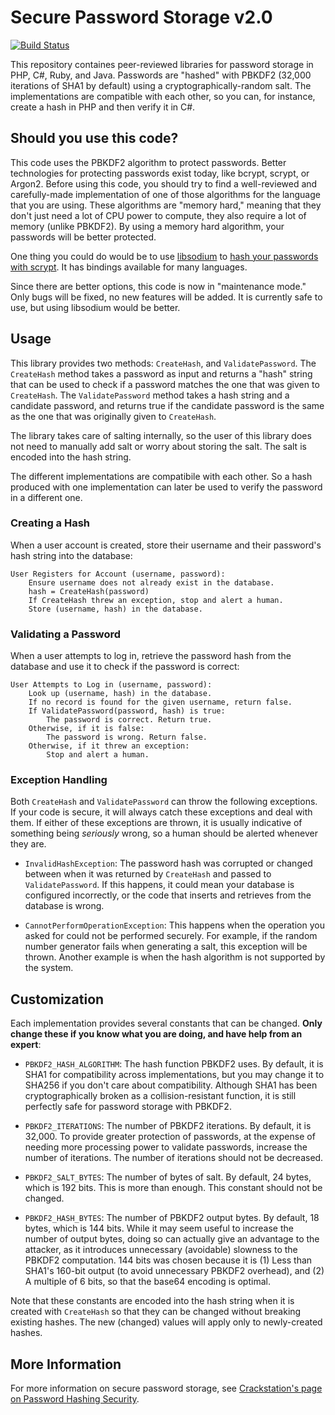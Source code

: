 Secure Password Storage v2.0
=============================

[![Build Status](https://travis-ci.org/defuse/password-hashing.svg?branch=compatible-versions)](https://travis-ci.org/defuse/password-hashing)

This repository containes peer-reviewed libraries for password storage in PHP,
C#, Ruby, and Java. Passwords are "hashed" with PBKDF2 (32,000 iterations of
SHA1 by default) using a cryptographically-random salt. The implementations are
compatible with each other, so you can, for instance, create a hash in PHP and
then verify it in C#.

Should you use this code?
--------------------------

This code uses the PBKDF2 algorithm to protect passwords. Better technologies
for protecting passwords exist today, like bcrypt, scrypt, or Argon2. Before
using this code, you should try to find a well-reviewed and carefully-made
implementation of one of those algorithms for the language that you are using.
These algorithms are "memory hard," meaning that they don't just need a lot of
CPU power to compute, they also require a lot of memory (unlike PBKDF2). By
using a memory hard algorithm, your passwords will be better protected.

One thing you could do would be to use
[libsodium](https://github.com/jedisct1/libsodium) to [hash your passwords with
scrypt](https://download.libsodium.org/doc/password_hashing/index.html). It has
bindings available for many languages.

Since there are better options, this code is now in "maintenance mode." Only
bugs will be fixed, no new features will be added. It is currently safe to use,
but using libsodium would be better.

Usage
------

This library provides two methods: `CreateHash`, and `ValidatePassword`. The
`CreateHash` method takes a password as input and returns a "hash" string that
can be used to check if a password matches the one that was given to
`CreateHash`. The `ValidatePassword` method takes a hash string and a candidate
password, and returns true if the candidate password is the same as the one that
was originally given to `CreateHash`.

The library takes care of salting internally, so the user of this library does
not need to manually add salt or worry about storing the salt. The salt is
encoded into the hash string.

The different implementations are compatibile with each other. So a hash
produced with one implementation can later be used to verify the password in
a different one.

### Creating a Hash

When a user account is created, store their username and their password's
hash string into the database:

    User Registers for Account (username, password):
        Ensure username does not already exist in the database.
        hash = CreateHash(password)
        If CreateHash threw an exception, stop and alert a human.
        Store (username, hash) in the database.

### Validating a Password

When a user attempts to log in, retrieve the password hash from the database
and use it to check if the password is correct:

    User Attempts to Log in (username, password):
        Look up (username, hash) in the database.
        If no record is found for the given username, return false.
        If ValidatePassword(password, hash) is true:
            The password is correct. Return true.
        Otherwise, if it is false:
            The password is wrong. Return false.
        Otherwise, if it threw an exception:
            Stop and alert a human.

### Exception Handling

Both `CreateHash` and `ValidatePassword` can throw the following exceptions. If
your code is secure, it will always catch these exceptions and deal with them.
If either of these exceptions are thrown, it is usually indicative of something
being *seriously* wrong, so a human should be alerted whenever they are.

- `InvalidHashException`: The password hash was corrupted or changed
  between when it was returned by `CreateHash` and passed to `ValidatePassword`.
  If this happens, it could mean your database is configured incorrectly, or the
  code that inserts and retrieves from the database is wrong.

- `CannotPerformOperationException`: This happens when the operation you asked
  for could not be performed securely. For example, if the random number
  generator fails when generating a salt, this exception will be thrown. Another
  example is when the hash algorithm is not supported by the system.

Customization
--------------

Each implementation provides several constants that can be changed. **Only
change these if you know what you are doing, and have help from an expert**:

- `PBKDF2_HASH_ALGORITHM`: The hash function PBKDF2 uses. By default, it is SHA1
  for compatibility across implementations, but you may change it to SHA256 if
  you don't care about compatibility. Although SHA1 has been cryptographically
  broken as a collision-resistant function, it is still perfectly safe for
  password storage with PBKDF2.

- `PBKDF2_ITERATIONS`: The number of PBKDF2 iterations. By default, it is
  32,000. To provide greater protection of passwords, at the expense of needing
  more processing power to validate passwords, increase the number of
  iterations. The number of iterations should not be decreased.

- `PBKDF2_SALT_BYTES`: The number of bytes of salt. By default, 24 bytes, which
  is 192 bits. This is more than enough. This constant should not be changed.

- `PBKDF2_HASH_BYTES`: The number of PBKDF2 output bytes. By default, 18 bytes,
  which is 144 bits. While it may seem useful to increase the number of output
  bytes, doing so can actually give an advantage to the attacker, as it
  introduces unnecessary (avoidable) slowness to the PBKDF2 computation. 144
  bits was chosen because it is (1) Less than SHA1's 160-bit output (to avoid
  unnecessary PBKDF2 overhead), and (2) A multiple of 6 bits, so that the base64
  encoding is optimal.

Note that these constants are encoded into the hash string when it is created
with `CreateHash` so that they can be changed without breaking existing hashes.
The new (changed) values will apply only to newly-created hashes.

More Information
-----------------

For more information on secure password storage, see [Crackstation's page on
Password Hashing Security](https://crackstation.net/hashing-security.htm).
